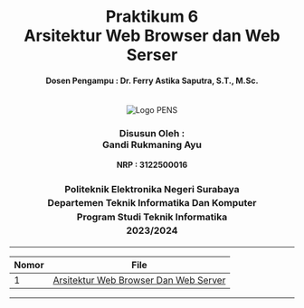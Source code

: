 <div align="center">
  <h1 style="text-align: center;font-weight: bold">Praktikum 6<br>Arsitektur Web Browser dan Web Serser</h1>
  <h4 style="text-align: center;">Dosen Pengampu : Dr. Ferry Astika Saputra, S.T., M.Sc.</h4>
</div>
<br />
<div align="center">
  <img src="https://upload.wikimedia.org/wikipedia/id/4/44/Logo_PENS.png" alt="Logo PENS">
  <h3 style="text-align: center;">Disusun Oleh : <br>Gandi Rukmaning Ayu</h3>
  <p style="text-align: center;">
    <strong>NRP : 3122500016</strong><br>
  </p>

<h3 style="text-align: center;line-height: 1.5">Politeknik Elektronika Negeri Surabaya<br>Departemen Teknik Informatika Dan Komputer<br>Program Studi Teknik Informatika<br>2023/2024</h3>
  <hr>
</div>

| Nomor | File                                                              |
| ----- | ----------------------------------------------------------------- |
| 1     | [Arsitektur Web Browser Dan Web Server](arsitektur.md) |

---
